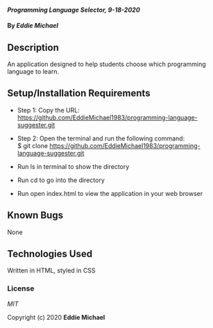#### _Programming Language Selector, 9-18-2020_

#### By _**Eddie Michael**_

## Description

An application designed to help students choose which programming language to learn. 

## Setup/Installation Requirements

 * Step 1: Copy the URL: https://github.com/EddieMichael1983/programming-language-suggester.git

 * Step 2: Open the terminal and run the following command:  
  $ git clone https://github.com/EddieMichael1983/programming-language-suggester.git

 * Run ls in terminal to show the directory 

 * Run cd to go into the directory

 * Run open index.html to view the application in your web browser

## Known Bugs

None

## Technologies Used

Written in HTML, styled in CSS

### License

*MIT*

Copyright (c) 2020 **Eddie Michael**